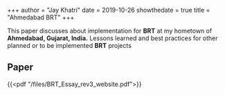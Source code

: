 +++
author = "Jay Khatri"
date = 2019-10-26
showthedate = true
title = "Ahmedabad BRT"
+++


This paper discusses about implementation for **BRT** at my hometown of **Ahmedabad, Gujarat, India.** Lessons learned and best practices for other planned or to be implemented **BRT** projects
<!--more-->

## Paper

{{<pdf "/files/BRT_Essay_rev3_website.pdf">}}
